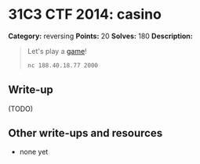# 31C3 CTF 2014: casino

**Category:** reversing
**Points:** 20
**Solves:** 180
**Description:**

> Let's play a [game](casino.ey)!
>
> ```bash
> nc 188.40.18.77 2000
> ```

## Write-up

(TODO)

## Other write-ups and resources

* none yet
